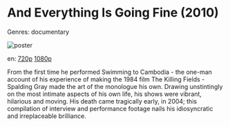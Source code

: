 # And Everything Is Going Fine (2010)

Genres: documentary

![poster](http://image.tmdb.org/t/p/w500/1xNRmQskBLIlqzMsFICvIt0BXtl.jpg)

en:
  [720p](magnet:?xt=urn:btih:F4DECCDB8F4151B110789E5730A516B0E0542B33&tr=udp://glotorrents.pw:6969/announce&tr=udp://tracker.opentrackr.org:1337/announce&tr=udp://torrent.gresille.org:80/announce&tr=udp://tracker.openbittorrent.com:80&tr=udp://tracker.coppersurfer.tk:6969&tr=udp://tracker.leechers-paradise.org:6969&tr=udp://p4p.arenabg.ch:1337&tr=udp://tracker.internetwarriors.net:1337)
  [1080p](magnet:?xt=urn:btih:B83645C96D26CD7AB246F38A003ADB16966DF92E&tr=udp://glotorrents.pw:6969/announce&tr=udp://tracker.opentrackr.org:1337/announce&tr=udp://torrent.gresille.org:80/announce&tr=udp://tracker.openbittorrent.com:80&tr=udp://tracker.coppersurfer.tk:6969&tr=udp://tracker.leechers-paradise.org:6969&tr=udp://p4p.arenabg.ch:1337&tr=udp://tracker.internetwarriors.net:1337)
  


From the first time he performed Swimming to Cambodia - the one-man account of his experience of making the 1984 film The Killing Fields - Spalding Gray made the art of the monologue his own. Drawing unstintingly on the most intimate aspects of his own life, his shows were vibrant, hilarious and moving. His death came tragically early, in 2004; this compilation of interview and performance footage nails his idiosyncratic and irreplaceable brilliance.